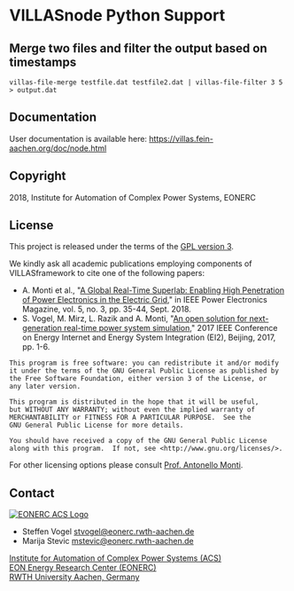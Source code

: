 # VILLASnode Python Support

## Merge two files and filter the output based on timestamps

```
villas-file-merge testfile.dat testfile2.dat | villas-file-filter 3 5 > output.dat
```

## Documentation

User documentation is available here: <https://villas.fein-aachen.org/doc/node.html>

## Copyright

2018, Institute for Automation of Complex Power Systems, EONERC  

## License

This project is released under the terms of the [GPL version 3](COPYING.md).

We kindly ask all academic publications employing components of VILLASframework to cite one of the following papers:

- A. Monti et al., "[A Global Real-Time Superlab: Enabling High Penetration of Power Electronics in the Electric Grid](https://ieeexplore.ieee.org/document/8458285/)," in IEEE Power Electronics Magazine, vol. 5, no. 3, pp. 35-44, Sept. 2018.
- S. Vogel, M. Mirz, L. Razik and A. Monti, "[An open solution for next-generation real-time power system simulation](http://ieeexplore.ieee.org/stamp/stamp.jsp?tp=&arnumber=8245739&isnumber=8244404)," 2017 IEEE Conference on Energy Internet and Energy System Integration (EI2), Beijing, 2017, pp. 1-6.

```
This program is free software: you can redistribute it and/or modify
it under the terms of the GNU General Public License as published by
the Free Software Foundation, either version 3 of the License, or
any later version.

This program is distributed in the hope that it will be useful,
but WITHOUT ANY WARRANTY; without even the implied warranty of
MERCHANTABILITY or FITNESS FOR A PARTICULAR PURPOSE.  See the
GNU General Public License for more details.

You should have received a copy of the GNU General Public License
along with this program.  If not, see <http://www.gnu.org/licenses/>.
```

For other licensing options please consult [Prof. Antonello Monti](mailto:amonti@eonerc.rwth-aachen.de).

## Contact

[![EONERC ACS Logo](doc/pictures/eonerc_logo.png)](http://www.acs.eonerc.rwth-aachen.de)

- Steffen Vogel <stvogel@eonerc.rwth-aachen.de>
- Marija Stevic <mstevic@eonerc.rwth-aachen.de>

[Institute for Automation of Complex Power Systems (ACS)](http://www.acs.eonerc.rwth-aachen.de)  
[EON Energy Research Center (EONERC)](http://www.eonerc.rwth-aachen.de)  
[RWTH University Aachen, Germany](http://www.rwth-aachen.de)  
